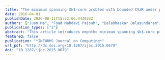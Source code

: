 ```yaml
---
title: "The minimum spanning $k$-core problem with bounded CVaR under probabilistic edge failures"
date: 2016-04-01
publishDate: 2020-08-11T15:52:06.443026Z
authors: ["Juan Ma", "Foad Mahdavi Pajouh", "Balabhaskar Balasundaram", "Vladimir Boginski"]
publication_types: ["2"]
abstract: "This article introduces emphthe minimum spanning $k$-core problem that seeks to find a spanning subgraph with minimum degree at least $k$ (also known as a $k$-core) that minimizes the total cost of the edges in the subgraph.  The concept of $k$-cores was introduced in social network analysis to identify denser portions of a social network. We exploit the graph-theoretic properties of this model to introduce a new approach to survivable inter-hub network design via spanning $k$-cores that preserves connectivity and diameter under limited edge failures. The deterministic version of the problem is polynomial-time solvable due to its equivalence to generalized graph matching. We propose two conditional value-at-risk (CVaR) constrained optimization models to obtain risk-averse solutions for the minimum spanning $k$-core problem under probabilistic edge failures. We present polyhedral reformulations of the convex piecewise linear loss functions used in these models that enable Benders-like decomposition approaches. A decomposition and branch-and-cut approach is then developed to solve the scenario-based approximation of the CVaR-constrained minimum spanning $k$-core problem for the aforementioned loss functions. The computational performance of the algorithm is investigated via numerical experiments."
featured: false
publication: "*INFORMS Journal on Computing*"
url_pdf: "http://dx.doi.org/10.1287/ijoc.2015.0679"
doi: "10.1287/ijoc.2015.0679"
---
```


